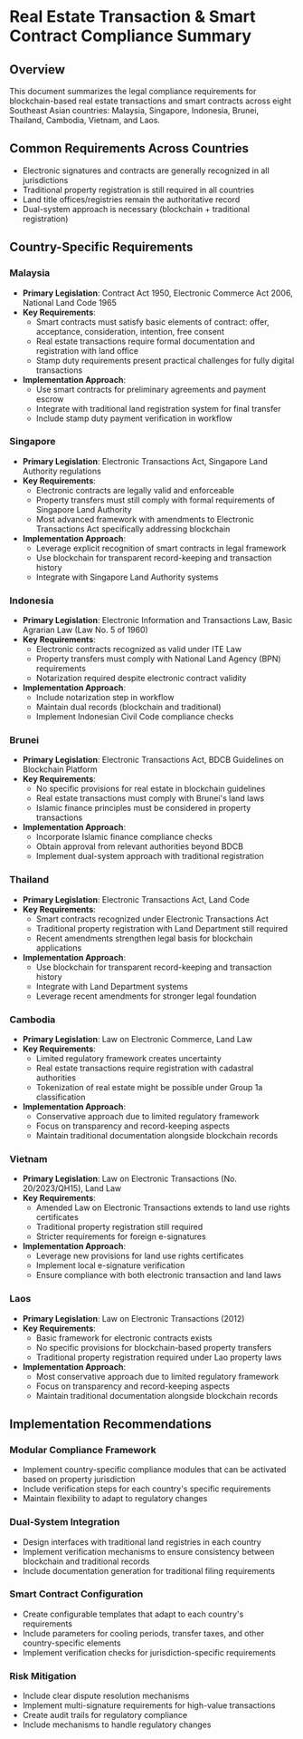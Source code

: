 # Real Estate Transaction & Smart Contract Compliance Summary

## Overview
This document summarizes the legal compliance requirements for blockchain-based real estate transactions and smart contracts across eight Southeast Asian countries: Malaysia, Singapore, Indonesia, Brunei, Thailand, Cambodia, Vietnam, and Laos.

## Common Requirements Across Countries
- Electronic signatures and contracts are generally recognized in all jurisdictions
- Traditional property registration is still required in all countries
- Land title offices/registries remain the authoritative record
- Dual-system approach is necessary (blockchain + traditional registration)

## Country-Specific Requirements

### Malaysia
- **Primary Legislation**: Contract Act 1950, Electronic Commerce Act 2006, National Land Code 1965
- **Key Requirements**:
  - Smart contracts must satisfy basic elements of contract: offer, acceptance, consideration, intention, free consent
  - Real estate transactions require formal documentation and registration with land office
  - Stamp duty requirements present practical challenges for fully digital transactions
- **Implementation Approach**:
  - Use smart contracts for preliminary agreements and payment escrow
  - Integrate with traditional land registration system for final transfer
  - Include stamp duty payment verification in workflow

### Singapore
- **Primary Legislation**: Electronic Transactions Act, Singapore Land Authority regulations
- **Key Requirements**:
  - Electronic contracts are legally valid and enforceable
  - Property transfers must still comply with formal requirements of Singapore Land Authority
  - Most advanced framework with amendments to Electronic Transactions Act specifically addressing blockchain
- **Implementation Approach**:
  - Leverage explicit recognition of smart contracts in legal framework
  - Use blockchain for transparent record-keeping and transaction history
  - Integrate with Singapore Land Authority systems

### Indonesia
- **Primary Legislation**: Electronic Information and Transactions Law, Basic Agrarian Law (Law No. 5 of 1960)
- **Key Requirements**:
  - Electronic contracts recognized as valid under ITE Law
  - Property transfers must comply with National Land Agency (BPN) requirements
  - Notarization required despite electronic contract validity
- **Implementation Approach**:
  - Include notarization step in workflow
  - Maintain dual records (blockchain and traditional)
  - Implement Indonesian Civil Code compliance checks

### Brunei
- **Primary Legislation**: Electronic Transactions Act, BDCB Guidelines on Blockchain Platform
- **Key Requirements**:
  - No specific provisions for real estate in blockchain guidelines
  - Real estate transactions must comply with Brunei's land laws
  - Islamic finance principles must be considered in property transactions
- **Implementation Approach**:
  - Incorporate Islamic finance compliance checks
  - Obtain approval from relevant authorities beyond BDCB
  - Implement dual-system approach with traditional registration

### Thailand
- **Primary Legislation**: Electronic Transactions Act, Land Code
- **Key Requirements**:
  - Smart contracts recognized under Electronic Transactions Act
  - Traditional property registration with Land Department still required
  - Recent amendments strengthen legal basis for blockchain applications
- **Implementation Approach**:
  - Use blockchain for transparent record-keeping and transaction history
  - Integrate with Land Department systems
  - Leverage recent amendments for stronger legal foundation

### Cambodia
- **Primary Legislation**: Law on Electronic Commerce, Land Law
- **Key Requirements**:
  - Limited regulatory framework creates uncertainty
  - Real estate transactions require registration with cadastral authorities
  - Tokenization of real estate might be possible under Group 1a classification
- **Implementation Approach**:
  - Conservative approach due to limited regulatory framework
  - Focus on transparency and record-keeping aspects
  - Maintain traditional documentation alongside blockchain records

### Vietnam
- **Primary Legislation**: Law on Electronic Transactions (No. 20/2023/QH15), Land Law
- **Key Requirements**:
  - Amended Law on Electronic Transactions extends to land use rights certificates
  - Traditional property registration still required
  - Stricter requirements for foreign e-signatures
- **Implementation Approach**:
  - Leverage new provisions for land use rights certificates
  - Implement local e-signature verification
  - Ensure compliance with both electronic transaction and land laws

### Laos
- **Primary Legislation**: Law on Electronic Transactions (2012)
- **Key Requirements**:
  - Basic framework for electronic contracts exists
  - No specific provisions for blockchain-based property transfers
  - Traditional property registration required under Lao property laws
- **Implementation Approach**:
  - Most conservative approach due to limited regulatory framework
  - Focus on transparency and record-keeping aspects
  - Maintain traditional documentation alongside blockchain records

## Implementation Recommendations

### Modular Compliance Framework
- Implement country-specific compliance modules that can be activated based on property jurisdiction
- Include verification steps for each country's specific requirements
- Maintain flexibility to adapt to regulatory changes

### Dual-System Integration
- Design interfaces with traditional land registries in each country
- Implement verification mechanisms to ensure consistency between blockchain and traditional records
- Include documentation generation for traditional filing requirements

### Smart Contract Configuration
- Create configurable templates that adapt to each country's requirements
- Include parameters for cooling periods, transfer taxes, and other country-specific elements
- Implement verification checks for jurisdiction-specific requirements

### Risk Mitigation
- Include clear dispute resolution mechanisms
- Implement multi-signature requirements for high-value transactions
- Create audit trails for regulatory compliance
- Include mechanisms to handle regulatory changes
